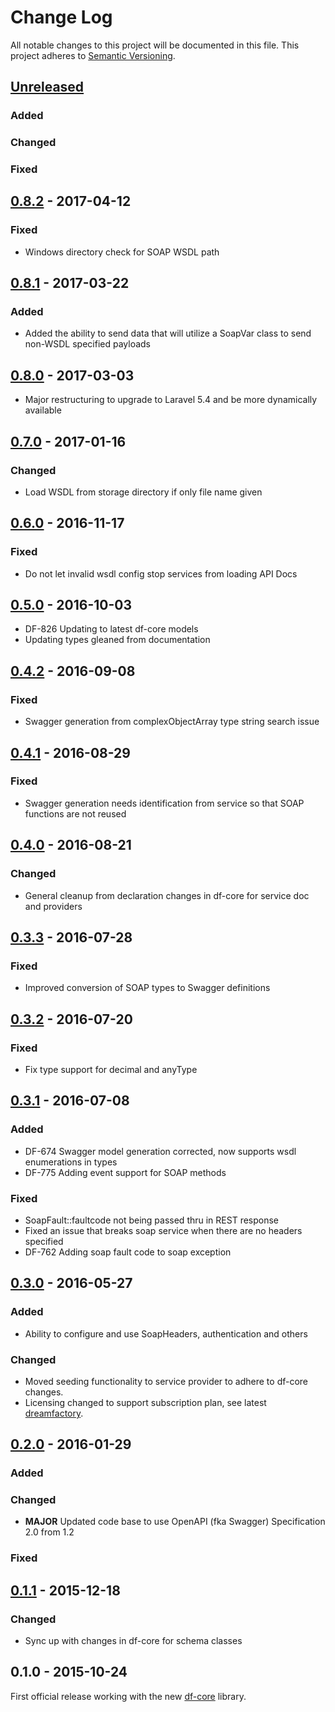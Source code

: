 # Change Log
All notable changes to this project will be documented in this file.
This project adheres to [Semantic Versioning](http://semver.org/).

## [Unreleased]
### Added
### Changed
### Fixed

## [0.8.2] - 2017-04-12
### Fixed
- Windows directory check for SOAP WSDL path

## [0.8.1] - 2017-03-22
### Added
- Added the ability to send data that will utilize a SoapVar class to send non-WSDL specified payloads

## [0.8.0] - 2017-03-03
- Major restructuring to upgrade to Laravel 5.4 and be more dynamically available

## [0.7.0] - 2017-01-16
### Changed
- Load WSDL from storage directory if only file name given

## [0.6.0] - 2016-11-17
### Fixed
- Do not let invalid wsdl config stop services from loading API Docs

## [0.5.0] - 2016-10-03
- DF-826 Updating to latest df-core models
- Updating types gleaned from documentation

## [0.4.2] - 2016-09-08
### Fixed
- Swagger generation from complexObjectArray type string search issue

## [0.4.1] - 2016-08-29
### Fixed
- Swagger generation needs identification from service so that SOAP functions are not reused

## [0.4.0] - 2016-08-21
### Changed
- General cleanup from declaration changes in df-core for service doc and providers

## [0.3.3] - 2016-07-28
### Fixed
- Improved conversion of SOAP types to Swagger definitions

## [0.3.2] - 2016-07-20
### Fixed
- Fix type support for decimal and anyType

## [0.3.1] - 2016-07-08
### Added
- DF-674 Swagger model generation corrected, now supports wsdl enumerations in types
- DF-775 Adding event support for SOAP methods

### Fixed
- SoapFault::faultcode not being passed thru in REST response
- Fixed an issue that breaks soap service when there are no headers specified
- DF-762 Adding soap fault code to soap exception

## [0.3.0] - 2016-05-27
### Added
- Ability to configure and use SoapHeaders, authentication and others

### Changed
- Moved seeding functionality to service provider to adhere to df-core changes.
- Licensing changed to support subscription plan, see latest [dreamfactory](https://github.com/dreamfactorysoftware/dreamfactory).

## [0.2.0] - 2016-01-29
### Added

### Changed
- **MAJOR** Updated code base to use OpenAPI (fka Swagger) Specification 2.0 from 1.2

### Fixed

## [0.1.1] - 2015-12-18
### Changed
- Sync up with changes in df-core for schema classes

## 0.1.0 - 2015-10-24
First official release working with the new [df-core](https://github.com/dreamfactorysoftware/df-core) library.

[Unreleased]: https://github.com/dreamfactorysoftware/df-soap/compare/0.8.2...HEAD
[0.8.2]: https://github.com/dreamfactorysoftware/df-soap/compare/0.8.1...0.8.2
[0.8.1]: https://github.com/dreamfactorysoftware/df-soap/compare/0.8.0...0.8.1
[0.8.0]: https://github.com/dreamfactorysoftware/df-soap/compare/0.7.0...0.8.0
[0.7.0]: https://github.com/dreamfactorysoftware/df-soap/compare/0.6.0...0.7.0
[0.6.0]: https://github.com/dreamfactorysoftware/df-soap/compare/0.5.0...0.6.0
[0.5.0]: https://github.com/dreamfactorysoftware/df-soap/compare/0.4.2...0.5.0
[0.4.2]: https://github.com/dreamfactorysoftware/df-soap/compare/0.4.1...0.4.2
[0.4.1]: https://github.com/dreamfactorysoftware/df-soap/compare/0.4.0...0.4.1
[0.4.0]: https://github.com/dreamfactorysoftware/df-soap/compare/0.3.3...0.4.0
[0.3.3]: https://github.com/dreamfactorysoftware/df-soap/compare/0.3.2...0.3.3
[0.3.2]: https://github.com/dreamfactorysoftware/df-soap/compare/0.3.1...0.3.2
[0.3.1]: https://github.com/dreamfactorysoftware/df-soap/compare/0.3.0...0.3.1
[0.3.0]: https://github.com/dreamfactorysoftware/df-soap/compare/0.2.0...0.3.0
[0.2.0]: https://github.com/dreamfactorysoftware/df-soap/compare/0.1.1...0.2.0
[0.1.1]: https://github.com/dreamfactorysoftware/df-soap/compare/0.1.0...0.1.1
